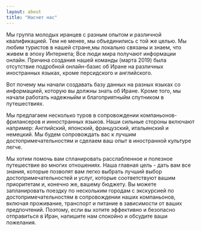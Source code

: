 ```yaml
---
layout: about
title: "Насчет нас"
---
```


Мы группа молодых иранцев с разным опытом и различной квалификацией. Тем не менее, мы объединились с той же целью. Мы любим туристов в нашей стране,мы локально связаны и знаем, что живем в эпоху Интернета; Все люди мира получают информации онлайн. Причина создания нашей команды (марта 2019) была отсутствие подробной онлайн-базис об Иране на различных иностранных языках, кроме персидского и английского.

Вот почему мы начали создавать базу данных на разных языках со информацией, которую вы должны знать об Иране. Кроме того, мы начали работать надежныйм и благоприятныйм спутником в путешествиях.

Мы предлагаем несколько туров в сопровождении компаньонов-фрилансеров и инностранных языков. Наши сильные стороны включают например: Английский, японский, французский, итальянский и немецкий. Мы будем сопровождать вас к лучшим достопримечательностям и сделаем ваш опыт в иностранной культуре легче.

Мы хотим помочь вам спланировать расслабленное и полезное путешествие во многих отношениях. Наша главная цель - дать вам все знания, которые позволят вам легко выбрать лучший выбор достопримечательностей и услуг, которые соответствуют вашим приоритетам и, конечно же, вашему бюджету. Вы можете запланировать поездку по нескольким городам с экскурсией по достопримечательностям в сопровождении наших компаньонов, включая проживание, транспорт и питание в зависимости от ваших предпочтений. Поэтому, если вы хотите эффективно и безопасно отправиться в Иран, напишите нам спокойно и обсудите ваши пожелания.